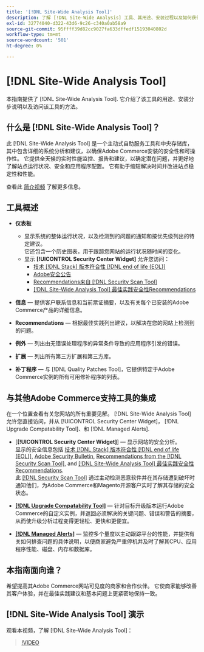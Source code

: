 ```yaml
---
title: '[!DNL Site-Wide Analysis Tool]'
description: 了解 [!DNL Site-Wide Analysis] 工具、其用途、安装过程以及如何获得访问权限
exl-id: 32774040-d322-43d6-9c26-c340a0ab58a9
source-git-commit: 95ffff39d82cc9027fa633dffedf15193040802d
workflow-type: tm+mt
source-wordcount: '501'
ht-degree: 0%

---
```


# [!DNL Site-Wide Analysis Tool]

本指南提供了 [!DNL Site-Wide Analysis Tool]. 它介绍了该工具的用途、安装分步说明以及访问该工具的方法。

## 什么是 [!DNL Site-Wide Analysis Tool]？

此 [!DNL Site-Wide Analysis Tool] 是一个主动式自助服务工具和中央存储库，其中包含详细的系统分析和建议，以确保Adobe Commerce安装的安全性和可操作性。 它提供全天候的实时性能监控、报告和建议，以确定潜在问题，并更好地了解站点运行状况、安全和应用程序配置。 它有助于缩短解决时间并改进站点稳定性和性能。

查看此 [简介视频](https://www.youtube.com/watch?v=KW2R8ki_RG4) 了解更多信息。

## 工具概述

- **仪表板**
   - 显示系统的整体运行状况，以及检测到的问题的通知和按优先级列出的特定建议。<br>
它还包含一个历史图表，用于跟踪您网站的运行状况随时间的变化。
   - 显示 **[!UICONTROL Security Center Widget]** 允许您访问：
      - [技术 [!DNL Stack] 版本符合性 [!DNL end of life (EOL)]](https://experienceleague.adobe.com/docs/commerce-operations/installation-guide/system-requirements.html)
      - [Adobe安全公告](https://helpx.adobe.com/security/security-bulletin.html)
      - [Recommendations来自 [!DNL Security Scan Tool]](https://experienceleague.adobe.com/docs/commerce-admin/systems/security/security-scan.html)
      - [[!DNL Site-Wide Analysis Tool] 最佳实践安全性Recommendations](https://experienceleague.adobe.com/docs/commerce-operations/tools/site-wide-analysis-tool/recommendations.html)

- **信息**  — 提供客户联系信息和当前票证摘要，以及有关每个已安装的Adobe Commerce产品的详细信息。

- **Recommendations**  — 根据最佳实践列出建议，以解决在您的网站上检测到的问题。

- **例外**  — 列出由无错误处理程序的异常条件导致的应用程序引发的错误。

- **扩展**  — 列出所有第三方扩展和第三方库。

- **补丁程序**  — 与 [!DNL Quality Patches Tool]，它提供特定于Adobe Commerce实例的所有可用修补程序的列表。

## 与其他Adobe Commerce支持工具的集成

在一个位置查看有关您网站的所有重要见解。 [!DNL Site-Wide Analysis Tool] 允许您直接访问，并从 [!UICONTROL Security Center Widget]， [!DNL Upgrade Compatability Tool]、和 [!DNL Managed Alerts].

- [**[!UICONTROL Security Center Widget]**] — 显示网站的安全分析。<br>
显示的安全信息包括 [技术 [!DNL Stack] 版本符合性 [!DNL end of life (EOL)]](https://experienceleague.adobe.com/docs/commerce-operations/installation-guide/system-requirements.html), [Adobe Security Bulletin](https://helpx.adobe.com/security/security-bulletin.html), [Recommendations from the [!DNL Security Scan Tool]](https://experienceleague.adobe.com/docs/commerce-admin/systems/security/security-scan.html), and [[!DNL Site-Wide Analysis Tool] 最佳实践安全性Recommendations](https://experienceleague.adobe.com/docs/commerce-operations/tools/site-wide-analysis-tool/recommendations.html).<br>
此 [[!DNL Security Scan Tool]](https://experienceleague.adobe.com/docs/commerce-admin/systems/security/security-scan.html) 通过主动检测恶意软件并在其存储遭到破坏时通知他们，为Adobe Commerce和Magento开源客户实时了解其存储的安全状态。

- [**[!DNL Upgrade Compatability Tool]**](../../upgrade/upgrade-compatibility-tool/overview.md)  — 针对目标升级版本运行Adobe Commerce的自定义实例，并返回必须解决的关键问题、错误和警告的摘要，从而使升级分析过程变得更轻松、更快和更便宜。

- [**[!DNL Managed Alerts]**](https://support.magento.com/hc/en-us/sections/360010758472-Managed-alerts-for-Adobe-Commerce)  — 监控多个量度以主动跟踪平台的性能，并提供有关如何排查问题的具体说明，以便商家避免严重停机并及时了解其CPU、应用程序性能、磁盘、内存和数据库。

## 本指南面向谁？

希望提高其Adobe Commerce网站可见度的商家和合作伙伴。 它使商家能够改善其客户体验，并在最佳实践建议和基本问题上更紧密地保持一致。

## [!DNL Site-Wide Analysis Tool] 演示

观看本视频，了解 [!DNL Site-Wide Analysis Tool]：

>[!VIDEO](https://video.tv.adobe.com/v/344001?quality=12)
